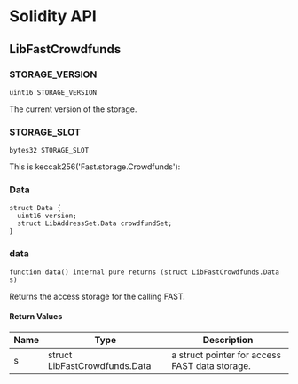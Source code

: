 # Solidity API

## LibFastCrowdfunds

### STORAGE_VERSION

```solidity
uint16 STORAGE_VERSION
```

The current version of the storage.

### STORAGE_SLOT

```solidity
bytes32 STORAGE_SLOT
```

This is keccak256('Fast.storage.Crowdfunds'):

### Data

```solidity
struct Data {
  uint16 version;
  struct LibAddressSet.Data crowdfundSet;
}
```

### data

```solidity
function data() internal pure returns (struct LibFastCrowdfunds.Data s)
```

Returns the access storage for the calling FAST.

#### Return Values

| Name | Type | Description |
| ---- | ---- | ----------- |
| s | struct LibFastCrowdfunds.Data | a struct pointer for access FAST data storage. |


